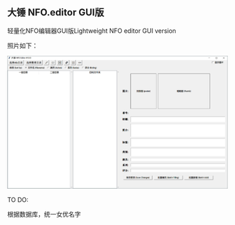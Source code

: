 
## 大锤 NFO.editor GUI版
轻量化NFO编辑器GUI版Lightweight NFO editor GUI version


照片如下：


<center><img src="https://github.com/cgkings/NFO.Editor/blob/main/pic/v9.0.0.jpg" alt="主菜单" /></center>

TO DO:

根据数据库，统一女优名字
